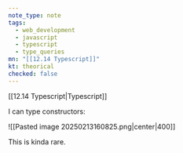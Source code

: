 ```yaml
---
note_type: note
tags:
  - web_development
  - javascript
  - typescript
  - type_queries
mn: "[[12.14 Typescript]]"
kt: theorical
checked: false
---
```

[[12.14 Typescript|Typescript]]

I can type constructors:

![[Pasted image 20250213160825.png|center|400]]

This is kinda rare.




